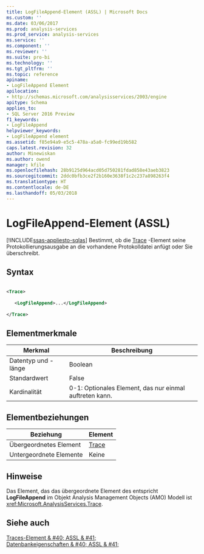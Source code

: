 ```yaml
---
title: LogFileAppend-Element (ASSL) | Microsoft Docs
ms.custom: ''
ms.date: 03/06/2017
ms.prod: analysis-services
ms.prod_service: analysis-services
ms.service: ''
ms.component: ''
ms.reviewer: ''
ms.suite: pro-bi
ms.technology: ''
ms.tgt_pltfrm: ''
ms.topic: reference
apiname:
- LogFileAppend Element
apilocation:
- http://schemas.microsoft.com/analysisservices/2003/engine
apitype: Schema
applies_to:
- SQL Server 2016 Preview
f1_keywords:
- LogFileAppend
helpviewer_keywords:
- LogFileAppend element
ms.assetid: f85e94a9-e5c5-478a-a5a0-fc99ed19b582
caps.latest.revision: 32
author: Minewiskan
ms.author: owend
manager: kfile
ms.openlocfilehash: 28b9125d964acd05d750281fdad858e43aeb3823
ms.sourcegitcommit: 2ddc0bfb3ce2f2b160e3638f1c2c237a898263f4
ms.translationtype: HT
ms.contentlocale: de-DE
ms.lasthandoff: 05/03/2018
---
```

# <a name="logfileappend-element-assl"></a>LogFileAppend-Element (ASSL)
[!INCLUDE[ssas-appliesto-sqlas](../../../includes/ssas-appliesto-sqlas.md)]
  Bestimmt, ob die [Trace](../../../analysis-services/scripting/objects/trace-element-assl.md) -Element seine Protokollierungsausgabe an die vorhandene Protokolldatei anfügt oder Sie überschreibt.  
  
## <a name="syntax"></a>Syntax  
  
```xml  
  
<Trace>  
  
   <LogFileAppend>...</LogFileAppend>  
  
</Trace>  
```  
  
## <a name="element-characteristics"></a>Elementmerkmale  
  
|Merkmal|Beschreibung|  
|--------------------|-----------------|  
|Datentyp und -länge|Boolean|  
|Standardwert|False|  
|Kardinalität|0-1: Optionales Element, das nur einmal auftreten kann.|  
  
## <a name="element-relationships"></a>Elementbeziehungen  
  
|Beziehung|Element|  
|------------------|-------------|  
|Übergeordnetes Element|[Trace](../../../analysis-services/scripting/objects/trace-element-assl.md)|  
|Untergeordnete Elemente|Keine|  
  
## <a name="remarks"></a>Hinweise  
 Das Element, das das übergeordnete Element des entspricht **LogFileAppend** im Objekt Analysis Management Objects (AMO) Modell ist <xref:Microsoft.AnalysisServices.Trace>.  
  
## <a name="see-also"></a>Siehe auch  
 [Traces-Element & #40; ASSL & #41;](../../../analysis-services/scripting/collections/traces-element-assl.md)   
 [Datenbankeigenschaften & #40; ASSL & #41;](../../../analysis-services/scripting/properties/properties-assl.md)  
  
  
